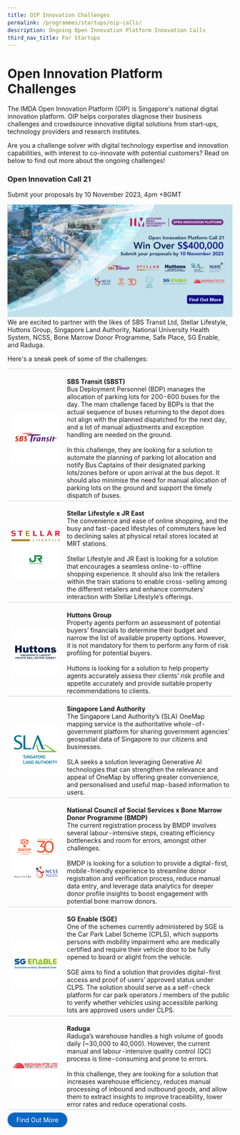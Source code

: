 ```yaml
---
title: OIP Innovation Challenges
permalink: /programmes/startups/oip-calls/
description: Ongoing Open Innovation Platform Innovation Calls
third_nav_title: For Startups
---
```

# Open Innovation Platform Challenges
The IMDA Open Innovation Platform (OIP) is Singapore's national digital innovation platform. OIP helps corporates diagnose their business challenges and crowdsource innovative digital solutions from start-ups, technology providers and research institutes. 

Are you a challenge solver with digital technology expertise and innovation capabilities, with interest to co-innovate with potential customers? Read on below to find out more about the ongoing challenges!

### Open Innovation Call 21

Submit your proposals by 10 November 2023, 4pm +8GMT

![](/images/Programmes/call21_1200x600.jpg)
We are excited to partner with the likes of SBS Transit Ltd, Stellar Lifestyle, Huttons Group, Singapore Land Authority, National University Health System, NCSS, Bone Marrow Donor Programme, Safe Place, SG Enable, and Raduga.

Here's a sneak peek of some of the challenges: 
<br>
<table>
    <tbody>
			<tr>
      <td style="width:25%; border-top:0.75px solid lightgrey; border-bottom:0.75px solid lightgrey; text-align: center; vertical-align: middle;">	
            <br><img src="/images/Programmes/OIP%20Challenges/Call%2021/sbs%20transit.png">
        </td>
        <td style="border-top:0.75px solid lightgrey; border-bottom:0.75px solid lightgrey;">
					<br><b>SBS Transit (SBST)</b>
	        <br>Bus Deployment Personnel (BDP) manages the allocation of parking lots for 200-600 buses for the day. The main challenge faced by BDPs is that the actual sequence of buses returning to the depot does not align with the planned dispatched for the next day, and a lot of manual adjustments and exception handling are needed on the ground.
					<br><br>In this challenge, they are looking for a solution to automate the planning of parking lot allocation and notify Bus Captains of their designated parking lots/zones before or upon arrival at the bus depot. It should also minimise the need for manual allocation of parking lots on the ground and support the timely dispatch of buses.
        </td>
    </tr>
			<tr>
      <td style="width:25%; border-top:0.75px solid lightgrey; border-bottom:0.75px solid lightgrey; text-align: center; vertical-align: middle;">	
            <br><img src="/images/Programmes/OIP%20Challenges/Call%2018/cropped-stellar-logo.png"><img src="/images/Programmes/OIP%20Challenges/Call%2018/jr%20east.png">
        </td>
        <td style="border-top:0.75px solid lightgrey; border-bottom:0.75px solid lightgrey;">
					<br><b>Stellar Lifestyle x JR East </b>
	        <br> The convenience and ease of online shopping, and the busy and fast-paced lifestyles of commuters have led to declining sales at physical retail stores located at MRT stations. 
					<br><br>Stellar Lifestyle and JR East is looking for a solution that encourages a seamless online-to-offline shopping experience. It should also link the retailers within the train stations to enable cross-selling among the different retailers and enhance commuters’ interaction with Stellar Lifestyle’s offerings.
        </td>
    </tr>
				<tr>
      <td style="width:25%; border-top:0.75px solid lightgrey; border-bottom:0.75px solid lightgrey; text-align: center; vertical-align: middle;">	
            <br><img src="/images/Programmes/OIP%20Challenges/Call%2021/huttons.png">
        </td>
        <td style="border-top:0.75px solid lightgrey; border-bottom:0.75px solid lightgrey;">
					<br><b>Huttons Group</b>
							<br> Property agents perform an assessment of potential buyers’ financials to determine their budget and narrow the list of available property options. However, it is not mandatory for them to perform any form of risk profiling for potential buyers.
					<br><br> Huttons is looking for a solution to help property agents accurately assess their clients’ risk profile and appetite accurately and provide suitable property recommendations to clients.
        </td>
    </tr>
					<tr>
      <td style="width:25%; border-top:0.75px solid lightgrey; border-bottom:0.75px solid lightgrey; text-align: center; vertical-align: middle;">	
            <br><img src="/images/Programmes/OIP%20Challenges/Call%2021/singapore%20land%20authority.png">
        </td>
        <td style="border-top:0.75px solid lightgrey; border-bottom:0.75px solid lightgrey;">
					<br><b>Singapore Land Authority</b>
	        <br> The Singapore Land Authority’s (SLA) OneMap mapping service is the authoritative whole-of-government platform for sharing government agencies’ geospatial data of Singapore to our citizens and businesses.
					<br><br> SLA seeks a solution leveraging Generative AI technologies that can strengthen the relevance and appeal of OneMap by offering greater convenience, and personalised and useful map-based information to users.
        </td>
    </tr>
 					<tr>
      <td style="width:25%; border-top:0.75px solid lightgrey; border-bottom:0.75px solid lightgrey; text-align: center; vertical-align: middle;">	
            <br><img src="/images/Programmes/OIP%20Challenges/Call%2021/ncss%20x%20bmdp.png">
        </td>
        <td style="border-top:0.75px solid lightgrey; border-bottom:0.75px solid lightgrey;">
					<br><b>National Council of Social Services x Bone Marrow Donor Programme (BMDP)</b>
	        <br> The current registration process by BMDP involves several labour-intensive steps, creating efficiency bottlenecks and room for errors, amongst other challenges. 
					<br><br> BMDP is looking for a solution to provide a digital-first, mobile-friendly experience to streamline donor registration and verification process, reduce manual data entry, and leverage data analytics for deeper donor profile insights to boost engagement with potential bone marrow donors.
        </td>
    </tr>   
  					<tr>
      <td style="width:25%; border-top:0.75px solid lightgrey; border-bottom:0.75px solid lightgrey; text-align: center; vertical-align: middle;">	
            <br><img src="/images/Programmes/OIP%20Challenges/Call%2021/sg%20enable.png">
        </td>
        <td style="border-top:0.75px solid lightgrey; border-bottom:0.75px solid lightgrey;">
					<br><b>SG Enable (SGE)</b>
	        <br> One of the schemes currently administered by SGE is the Car Park Label Scheme (CPLS), which supports persons with mobility impairment who are medically certified and require their vehicle door to be fully opened to board or alight from the vehicle. 
					<br><br> SGE aims to find a  solution that provides digital-first access and proof of users’ approved status under CLPS. The solution should serve as a self-check platform for car park operators / members of the public to verify whether vehicles using accessible parking lots are approved users under CLPS.
        </td>
    </tr>   
     					<tr>
      <td style="width:25%; border-top:0.75px solid lightgrey; border-bottom:0.75px solid lightgrey; text-align: center; vertical-align: middle;">	
            <br><img src="/images/Programmes/OIP%20Challenges/Call%2021/raduga.png">
        </td>
        <td style="border-top:0.75px solid lightgrey; border-bottom:0.75px solid lightgrey;">
					<br><b>Raduga</b>
	        <br> Raduga’s warehouse handles a high volume of goods daily (~30,000 to 40,000). However, the current manual and labour-intensive quality control (QC) process is time-consuming and prone to errors.
					<br><br> In this challenge, they are looking for a solution that increases warehouse efficiency, reduces manual processing of inbound and outbound goods, and allow them to extract insights to improve traceability, lower error rates and reduce operational costs.
        </td>
    </tr>      
</tbody></table>

<a href="https://www.openinnovation.sg/challenges?utm_medium=website&amp;utm_source=pixelwebsite&amp;utm_campaign=call21" target="_blank" style="background-color: #0A66C2; color: white; text-decoration: none; border-radius: 100px; padding-left: 20px; padding-right: 20px; padding-top:8px; padding-bottom:8px">Find Out More</a>